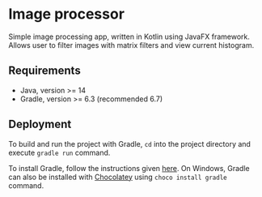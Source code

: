 # Image processor

Simple image processing app, written in Kotlin using JavaFX framework.
Allows user to filter images with matrix filters and view current histogram.

## Requirements

* Java, version >= 14
* Gradle, version >= 6.3 (recommended 6.7)

## Deployment

To build and run the project with Gradle, `cd` into the project directory and execute `gradle run` command.

To install Gradle, follow the instructions given [here](https://gradle.org/install/).
On Windows, Gradle can also be installed with [Chocolatey](https://chocolatey.org/) using `choco install gradle` command.
